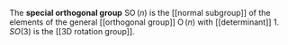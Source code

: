 The **special orthogonal group** $\operatorname{SO}(n)$ is the [[normal subgroup]] of the elements of the general [[orthogonal group]] $\operatorname{O}(n)$ with [[determinant]] 1. $SO(3)$ is the [[3D rotation group]].